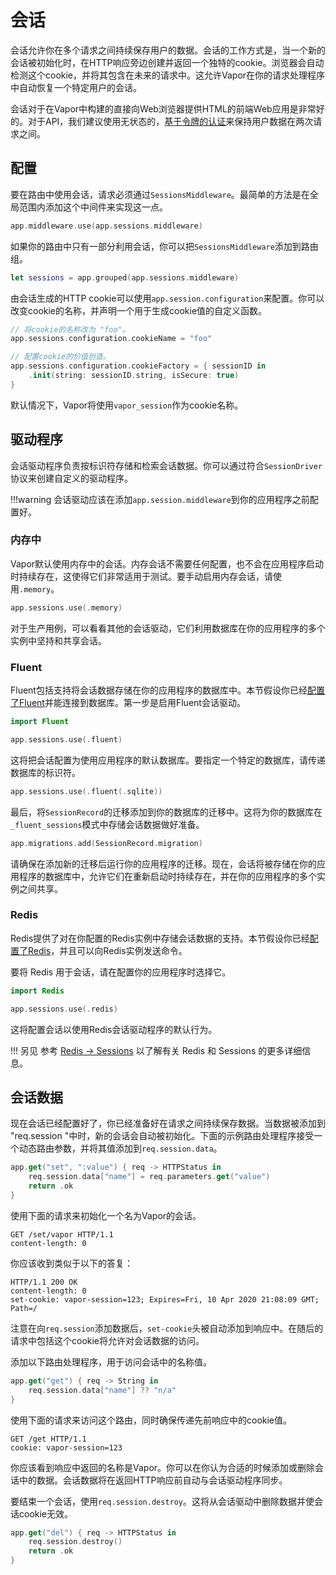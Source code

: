 # 会话

会话允许你在多个请求之间持续保存用户的数据。会话的工作方式是，当一个新的会话被初始化时，在HTTP响应旁边创建并返回一个独特的cookie。浏览器会自动检测这个cookie，并将其包含在未来的请求中。这允许Vapor在你的请求处理程序中自动恢复一个特定用户的会话。

会话对于在Vapor中构建的直接向Web浏览器提供HTML的前端Web应用是非常好的。对于API，我们建议使用无状态的，[基于令牌的认证](authentication.md)来保持用户数据在两次请求之间。

## 配置

要在路由中使用会话，请求必须通过`SessionsMiddleware`。最简单的方法是在全局范围内添加这个中间件来实现这一点。

```swift
app.middleware.use(app.sessions.middleware)
```

如果你的路由中只有一部分利用会话，你可以把`SessionsMiddleware`添加到路由组。

```swift
let sessions = app.grouped(app.sessions.middleware)
```

由会话生成的HTTP cookie可以使用`app.session.configuration`来配置。你可以改变cookie的名称，并声明一个用于生成cookie值的自定义函数。

```swift
// 将cookie的名称改为 "foo"。
app.sessions.configuration.cookieName = "foo"

// 配置cookie的价值创造。
app.sessions.configuration.cookieFactory = { sessionID in
    .init(string: sessionID.string, isSecure: true)
}
```

默认情况下，Vapor将使用`vapor_session`作为cookie名称。

## 驱动程序

会话驱动程序负责按标识符存储和检索会话数据。你可以通过符合`SessionDriver`协议来创建自定义的驱动程序。

!!!warning
    会话驱动应该在添加`app.session.middleware`到你的应用程序之前配置好。

### 内存中

Vapor默认使用内存中的会话。内存会话不需要任何配置，也不会在应用程序启动时持续存在，这使得它们非常适用于测试。要手动启用内存会话，请使用`.memory`。

```swift
app.sessions.use(.memory)
```

对于生产用例，可以看看其他的会话驱动，它们利用数据库在你的应用程序的多个实例中坚持和共享会话。

### Fluent

Fluent包括支持将会话数据存储在你的应用程序的数据库中。本节假设你已经[配置了Fluent](fluent/overview.md)并能连接到数据库。第一步是启用Fluent会话驱动。

```swift
import Fluent

app.sessions.use(.fluent)
```

这将把会话配置为使用应用程序的默认数据库。要指定一个特定的数据库，请传递数据库的标识符。

```swift
app.sessions.use(.fluent(.sqlite))
```

最后，将`SessionRecord`的迁移添加到你的数据库的迁移中。这将为你的数据库在`_fluent_sessions`模式中存储会话数据做好准备。

```swift
app.migrations.add(SessionRecord.migration)
```

请确保在添加新的迁移后运行你的应用程序的迁移。现在，会话将被存储在你的应用程序的数据库中，允许它们在重新启动时持续存在，并在你的应用程序的多个实例之间共享。

### Redis

Redis提供了对在你配置的Redis实例中存储会话数据的支持。本节假设你已经[配置了Redis](redis/overview.md)，并且可以向Redis实例发送命令。

要将 Redis 用于会话，请在配置你的应用程序时选择它。

```swift
import Redis

app.sessions.use(.redis)
```

这将配置会话以使用Redis会话驱动程序的默认行为。

!!! 另见
    参考 [Redis &rarr; Sessions](redis/sessions.md) 以了解有关 Redis 和 Sessions 的更多详细信息。

## 会话数据

现在会话已经配置好了，你已经准备好在请求之间持续保存数据。当数据被添加到 "req.session "中时，新的会话会自动被初始化。下面的示例路由处理程序接受一个动态路由参数，并将其值添加到`req.session.data`。

```swift
app.get("set", ":value") { req -> HTTPStatus in
    req.session.data["name"] = req.parameters.get("value")
    return .ok
}
```

使用下面的请求来初始化一个名为Vapor的会话。

```http
GET /set/vapor HTTP/1.1
content-length: 0
```

你应该收到类似于以下的答复：

```http
HTTP/1.1 200 OK
content-length: 0
set-cookie: vapor-session=123; Expires=Fri, 10 Apr 2020 21:08:09 GMT; Path=/
```

注意在向`req.session`添加数据后，`set-cookie`头被自动添加到响应中。在随后的请求中包括这个cookie将允许对会话数据的访问。

添加以下路由处理程序，用于访问会话中的名称值。

```swift
app.get("get") { req -> String in
    req.session.data["name"] ?? "n/a"
}
```

使用下面的请求来访问这个路由，同时确保传递先前响应中的cookie值。

```http
GET /get HTTP/1.1
cookie: vapor-session=123
```

你应该看到响应中返回的名称是Vapor。你可以在你认为合适的时候添加或删除会话中的数据。会话数据将在返回HTTP响应前自动与会话驱动程序同步。

要结束一个会话，使用`req.session.destroy`。这将从会话驱动中删除数据并使会话cookie无效。

```swift
app.get("del") { req -> HTTPStatus in
    req.session.destroy()
    return .ok
}
```
